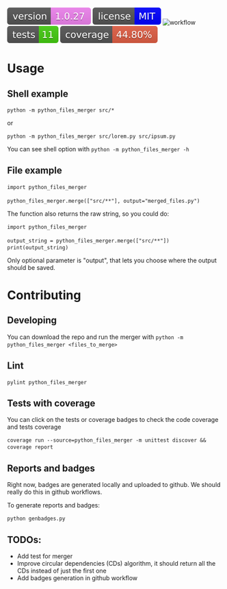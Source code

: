 ![version](https://raw.githubusercontent.com/yamenk-gribaudo/python_files_merger/master/badges/version.svg)
![license](https://raw.githubusercontent.com/yamenk-gribaudo/python_files_merger/master/badges/license.svg)
![workflow](https://github.com/yamenk-gribaudo/python_files_merger/actions/workflows/test.yml/badge.svg)
[![tests](https://raw.githubusercontent.com/yamenk-gribaudo/python_files_merger/master/badges/tests.svg)](https://htmlpreview.github.io/?https://github.com/yamenk-gribaudo/python_files_merger/blob/master/reports/junit/report.html)
[![coverage](https://raw.githubusercontent.com/yamenk-gribaudo/python_files_merger/master/badges/coverage.svg)](https://htmlpreview.github.io/?https://github.com/yamenk-gribaudo/python_files_merger/blob/master/htmlcov/index.html)

# Usage

## Shell example

    python -m python_files_merger src/*

or

    python -m python_files_merger src/lorem.py src/ipsum.py

You can see shell option with `python -m python_files_merger -h`

## File example

    import python_files_merger

    python_files_merger.merge(["src/**"], output="merged_files.py")

The function also returns the raw string, so you could do:

    import python_files_merger

    output_string = python_files_merger.merge(["src/**"])
    print(output_string)

Only optional parameter is "output", that lets you choose where the output should be saved. 

# Contributing 

## Developing

You can download the repo and run the merger with `python -m python_files_merger <files_to_merge>`

## Lint

    pylint python_files_merger

## Tests with coverage

You can click on the tests or coverage badges to check the code coverage and tests coverage

    coverage run --source=python_files_merger -m unittest discover && coverage report
## Reports and badges

Right now, badges are generated locally and uploaded to github. We should really do this in github workflows. 

To generate reports and badges:

    python genbadges.py

## TODOs:

- Add test for merger
- Improve circular dependencies (CDs) algorithm, it should return all the CDs instead of just the first one
- Add badges generation in github workflow
